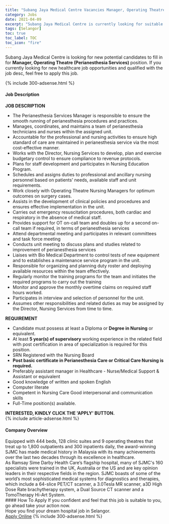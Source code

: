 ```yaml
---
title: "Subang Jaya Medical Centre Vacancies Manager, Operating Theatre (Perianesthesia Services)" 
category: Jobs 
date: 2021-04-09 
excerpt: "Subang Jaya Medical Centre is currently looking for suitable person to fill in the Manager, Operating Theatre (Perianesthesia Services) which positioned at Selangor" 
tags: [Selangor] 
toc: true 
toc_label: TOC 
toc_icon: "fire" 
--- 
```


<p>Subang Jaya Medical Centre is looking for new potential candidates to fill in for <b>Manager, Operating Theatre (Perianesthesia Services)</b> position. If you currently looking for new healthcare job opportunities and qualified with the job desc, feel free to apply this job.
</p>{% include 300-adsense.html %} 
<div><div><h4>Job Description</h4></div><div><div><span><div><div><strong>JOB DESCRIPTION</strong></div><ul><li>The Perianesthesia Services Manager is responsible to ensure the smooth running of perianesthesia procedures and practices.</li><li>Manages, coordinates, and maintains a team of perianesthesia technicians and nurses within the assigned unit.</li><li>Accountable for the professional and nursing activities to ensure high standard of care are maintained in perianesthesia service via the most cost-effective manner.</li><li>Works with the Director, Nursing Services to develop, plan and exercise budgetary control to ensure compliance to revenue protocols.</li><li>Plans for staff development and participates in Nursing Education Program.</li><li>Schedules and assigns duties to professional and ancillary nursing personnel based on patients&#8217; needs, available staff and unit requirements.</li><li>Work closely with Operating Theatre Nursing Managers for optimum outcomes on surgery cases.</li><li>Assists in the development of clinical policies and procedures and ensures effective implementation in the unit.</li><li>Carries out emergency resuscitation procedures, both cardiac and respiratory in the absence of medical staff.</li><li>Provides support for OT on-call team and doubles up for a second on-call team if required, in terms of perianesthesia services</li><li>Attend departmental meeting and participates in relevant committees and task force meeting</li><li>Conducts unit meeting to discuss plans and studies related to improvement of perianesthesia services</li><li>Liaises with Bio Medical Department to control tests of new equipment and to establishes a maintenance service program in the unit.</li><li>Responsible for organizing and planning duty roster and deploying available resources within the team effectively.</li><li>Regularly monitor the training programs for the team and initiates the required programs to carry out the training</li><li>Monitor and approve the monthly overtime claims on required staff hours worked.</li><li>Participates in interview and selection of personnel for the unit.</li><li>Assumes other responsibilities and related duties as may be assigned by the Director, Nursing Services from time to time.</li></ul><div><strong>REQUIREMENT</strong></div><ul><li>Candidate must possess at least a Diploma or&#160;<strong>Degree in Nursing</strong> or equivalent.</li><li>At least <strong>5 year(s) of supervisory&#160;</strong>working experience in the related field&#160; with post certification in area of specialization&#160;is required for this position.</li><li>SRN Registered with the Nursing Board</li><li><strong>Post basic certificate in Perianesthesia Care or Critical Care Nursing is required.</strong></li><li>Preferably assistant manager in Healthcare - Nurse/Medical Support &amp; Assistant or equivalent</li><li>Good knowledge of written and spoken English</li><li>Computer literate</li><li>Competent in Nursing Care&#160;Good interpersonal and communication skills</li><li>Full-Time position(s) available.</li></ul><div><strong>INTERESTED, KINDLY CLICK THE 'APPLY' BUTTON.</strong></div></div></span></div></div></div> 
{% include article-adsense.html %} 
<div><div><h4>Company Overview</h4></div><div><div><span><div><div>
	Equipped with 444 beds, 128 clinic suites and 9 operating theatres that treat up to 1,800 outpatients and 300 inpatients daily, the award-winning SJMC has made medical history in Malaysia with its many achievements over the last two decades through its excellence in healthcare.</div>
<div>
	As Ramsay Sime Darby Health Care&#8217;s flagship hospital, many of SJMC's 160 specialists were trained in the UK, Australia or the US and are key opinion leaders in their respective fields in the region. SJMC boasts of some of the world&#8217;s most sophisticated medical systems for diagnostics and therapies, which include a 64-slice PET/CT scanner, a 3.0Tesla MR scanner, a3D High Dose Rate brachytherapy system, a Dual Source CT scanner and a TomoTherapy Hi-Art System.</div></div></span></div></div></div> 
#### How To Apply 
If you confident and feel that this job is suitable to you, go ahead take your action now. <br/> 
Hope you find your dream hospital job in Selangor. <br/> 
<a href="https://www.jobstreet.com.my/en/job/manager-operating-theatre-perianesthesia-services-4523759?jobId=jobstreet-my-job-4523759" class="btn btn--warning" target="_blank" rel="nofollow noopenner">Apply Online</a> 
{% include 300-adsense.html %} 